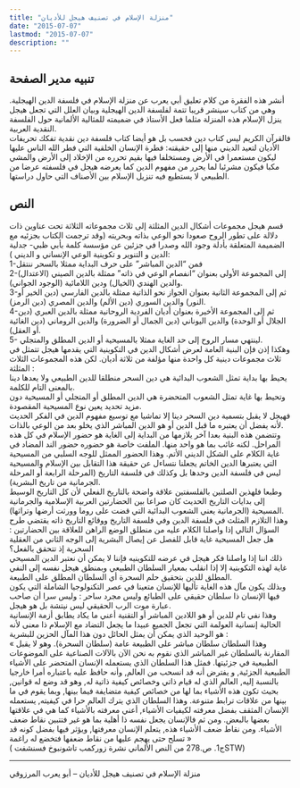 ```yaml
---
title: "منزلة الإسلام في تصنيف هيجل للأديان"
date: "2015-07-07"
lastmod: "2015-07-07"
description: ""
---
```

## **تنبيه مدير الصفحة**

أنشر هذه الفقرة من كلام تعليق أبي يعرب عن منزلة الإسلام في فلسفة الدين الهيجلية. وهي من كتاب سينشر قريبا تتمة لفلسفة الدين الهيجلية وبيان العلل التي تجعل هيجل ينزل الإسلام هذه المنزلة مثلما فعل الأستاذ في ضميمته للمثالية الألمانية حول الفلسفة النقدية العربية.  
فالقرآن الكريم ليس كتاب دين فحسب بل هو أيضا كتاب فلسفة دين نقدية تفكك تحريفات الأديان لتعيد الديني منها إلى حقيقته: فطرة الإنسان الخلقية التي فطر الله الناس عليها ليكون مستعمرا في الأرض ومستخلفا فيها بقيم تحرره من الإخلاد إلى الأرض والمشي مكبا فيكون مشرئبا لما يحرر من مفهوم الدين كما يعرضه هيجل في فلسفته عرضا من الطبيعي لا يستطيع فيه تنزيل الإسلام بين الأصناف التي حاول دراستها.

## **النص**

قسم هيجل مجموعات أشكال الدين المثلثة إلى ثلاث مجموعاته الثلاثة تحت عناوين ذات دلالة على تطور الروح صعودا نحو الوعي بذاته وبحريته (وقد ترجمت الكتاب بجزئيه مع الضميمة المتعلقة بأدلة وجود الله وصدرا في جزئين عن مؤسسة كلمة بأبي ظبي- جدلية الدين و التنوير و تكوينية الوعي الإنساني و الديني ):  
1-فمن “الدين المباشر” على حرف البداية ممثلا بالسحر ننتقل  
2-إلى المجموعة الأولى بعنوان “انفصام الوعي في ذاته” ممثلة بالدين الصيني (الاعتدال) والدين الهندي (الخيال) ودين اللامائية (الوجود الجواني).  
3-ثم إلى المجموعة الثانية بعنوان الجواز نحو الذاتية ممثلة بالدين الفارسي (دين الخير أو النور) والدين السوري (دين الألم) والدين المصري (دين الرمز).  
4-ثم إلى المجموعة الأخيرة بعنوان أديان الفردية الروحانية ممثلة بالدين العبري (دين الجلال أو الوحدة) والدين اليوناني (دين الجمال أو الضرورة) والدين الروماني (دين الغائية أو العقل).  
5- لينتهي مسار الروح إلى حد الغاية ممثلا بالمسيحية أو الدين المطلق والمتجلي.  
وهكذا إذن فإن البنية العامة لعرض أشكال الدين في التكوينية التي يقدمها هيجل تتمثل في ثلاث مجموعات دينية كل واحدة منها مؤلفة من ثلاثة أديان. لكن هذه المجموعات الثلاث المثلثة :  
يحيط بها بداية تمثل الشعوب البدائية هي دين السحر منطلقا للدين الطبيعي ولا يعدها دينا بالمعنى التام للكلمة.  
وتحيط بها غاية تمثل الشعوب المتحضرة هي الدين المطلق أو المتجلي أو المسيحية دون مزيد تحديد يعين نوع المسيحية المقصودة.  
فهيجل لا يقبل بتسمية دين السحر دينا إلا تماشيا مع توسيع مفهوم الدين في الفكر الحديث لأنه يفضل أن يعتبره ما قبل الدين أو هو الدين المباشر الذي يخلو بعد من الوعي بالذات.  
وتتضمن هذه البنية بعدا آخر يلازمها من البداية إلى الغاية هو حضور الإسلام في كل هذه المراحل. لكنه غائب بما هو واحد منها. الملفت خاصة هو حضوره حضور الند المضاد في غاية الكلام على الشكل الديني الأتم. وهذا الحضور الممثل للوجه السلبي من المسيحية التي يعتبرها الدين الخاتم يجعلنا نتساءل عن حقيقة هذا التقابل بين الإسلام والمسيحية ليس في فلسفة الدين وحدها بل وكذلك في فلسفة التاريخ (المرحلة الرابعة أو المرحلة الجرمانية من تاريخ البشرية).  
وطبعا فلهذين الصلتين بالفلسفتين علاقة واضحة بالتاريخ الفعلي لأن كل التاريخ الوسيط إلى بدايات التاريخ الحديث كان صراعا بين الحضارتين العربية الإسلامية والجرمانية المسيحية (الجرمانية يعني الشعوب البدائية التي قضت على روما وورثت أرضها وتراثها).  
وهذا التلازم المثلث في فلسفة الدين وفي فلسفة التاريخ ووقائع التاريخ ذاته يقتضي طرح السؤال التالي إذا واصلنا الكلام عليه من منطلق الوضع الراهن للعلاقة بين الحضارتين : هل جعل المسيحية غاية قابل للفصل عن إيصال البشرية إلى الوجه الثاني من العقلية السحرية إذ تتحقق بالفعل؟  
ذلك اننا إذا واصلنا فكر هيجل في عرضه للتكوينيه فإننا لا يمكن أن نعتبر الدين المسيحي غاية لهذه التكوينية إلا إذا انقلب بمعيار السلطان الطبيعي وبمنطق هيجل نفسه إلى النفي المطلق للدين بتحقيق حلم السحرة أي السلطان المطلق على الطبيعة.  
وبذلك يكون مآل هذه الغاية تأليها للإنسان متعينا في عصر التكنولوجيا الشاملة التي يكون فيها الإنسان ذا سلطان حقيقي على الطبائع وليس مجرد ساحر : وليس سرا أن صاحب عبارة موت الرب الحقيقي ليس نيتشة بل هو هيجل.  
وهذا نفي تام للدين أو هو اللادين المباشر أو التقنية أعني ما يكاد يطابق أزمة الإنسانية الحالية إنسانية العولمة التي تجعل الجميع عبيدا ما يجعل التضاد مع الإسلام ذا معنى لأنه هو الوحيد الذي يمكن أن يمثل الحائل دون هذا المآل الحزين للبشرية :  
« وهذا السلطان سلطان مباشر على الطبيعة عامة (سلطان السحرة). وهو لا يقبل المقارنة بالسلطان غير المباشر الذي نقوم به نحن الآن بالآلات الصناعية على الموضوعات الطبيعية في جزئيتها. فمثل هذا السلطان الذي يستعمله الإنسان المتحضر على الأشياء الطبيعية الجزئية, و يفترض أنه قد انسحب من العالم, وأنه حافظ عليه باعتباره أمرا خارجيا بالنسبة إليه, العالم الذي له قيام ذاتي وخصائص كيفية ذاتية له, وهو قد وضع له قوانين, بحيث تكون هذه الأشياء بما لها من خصائص كيفية متضايفة فيما بينها, وبما يقوم في ما بينها من علاقات ترابط متنوعة. وهذا السلطان الذي يترك العالم حرا في كيفيته, يستعمله الإنسان المثقف بفضل معرفته لكيفيات الأشياء, أعني معرفته بالأشياء كما هي في علاقتها بعضها بالبعض. ومن ثم فالإنسان يجعل نفسه ذا أهلية بما هو غير فتتبين نقاط ضعف الأشياء. ومن نقاط ضعف الأشياء هذه, يتعلم الإنسان معرفتها, ويؤثر فيها بفضل كونه قد تسلح حتى يهجم عليها من نقاط ضعفها فتخضع له راغمة »  
( ج1. ص.278 من النص الألماني نشرة زوركمب تاشونبوخ فسنشفتSTW)

---

منزلة الإسلام في تصنيف هيجل للأديان – أبو يعرب المرزوقي

###